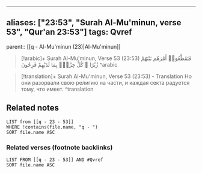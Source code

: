
---
aliases: ["23:53", "Surah Al-Mu'minun, verse 53", "Qur'an 23:53"]
tags: Qvref
---

parent:: [[q - Al-Mu'minun (23)|Al-Mu'minun]]

> [!arabic]+ Surah Al-Mu'minun, Verse 53 (23:53)
> <span class="quran-arabic">فَتَقَطَّعُوٓا۟ أَمْرَهُم بَيْنَهُمْ زُبُرًا ۖ كُلُّ حِزْبٍۭ بِمَا لَدَيْهِمْ فَرِحُونَ</span>
^arabic

> [!translation]+ Surah Al-Mu'minun, Verse 53 (23:53) - Translation
> Но они разорвали свою религию на части, и каждая секта радуется тому, что имеет.
^translation



## Related notes
```dataview
LIST from [[q - 23 - 53]]
WHERE !contains(file.name, "q - ")
SORT file.name ASC
```

### Related verses (footnote backlinks)
```dataview
LIST FROM [[q - 23 - 53]] AND #Qvref
SORT file.name ASC
```

